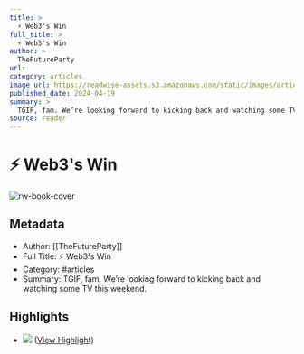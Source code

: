 ```yaml
---
title: >
  ⚡️ Web3's Win
full_title: >
  ⚡️ Web3's Win
author: >
  TheFutureParty
url: 
category: articles
image_url: https://readwise-assets.s3.amazonaws.com/static/images/article4.6bc1851654a0.png
published_date: 2024-04-19
summary: >
  TGIF, fam. We’re looking forward to kicking back and watching some TV this weekend.
source: reader
---
```

# ⚡️ Web3's Win

![rw-book-cover](https://readwise-assets.s3.amazonaws.com/static/images/article4.6bc1851654a0.png)

## Metadata
- Author: [[TheFutureParty]]
- Full Title: ⚡️ Web3's Win
- Category: #articles
- Summary: TGIF, fam. We’re looking forward to kicking back and watching some TV this weekend.

## Highlights
- ![](https://media.beehiiv.com/cdn-cgi/image/fit=scale-down,format=auto,onerror=redirect,quality=80/uploads/asset/file/d2db5f61-e30f-4d31-84ee-77a627acce9f/David_Lynch_positivity.jpg?t=1713498719) ([View Highlight](https://read.readwise.io/read/01hw31qxwh0sswatpg0y2dvqaw))


